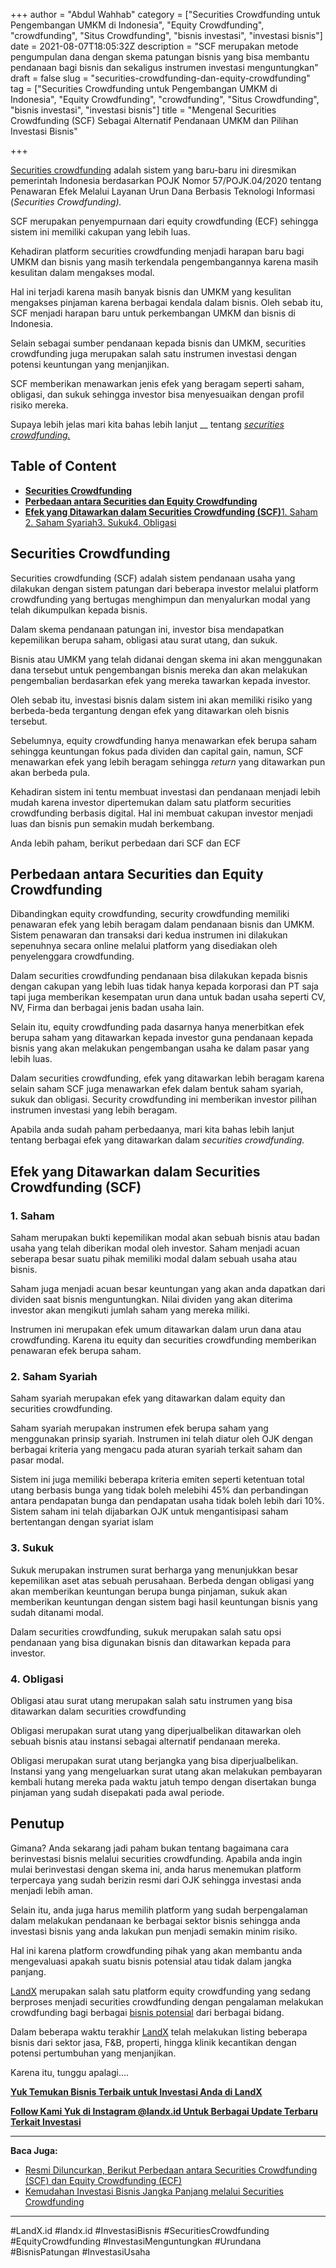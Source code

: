 +++
author = "Abdul Wahhab"
category = ["Securities Crowdfunding untuk Pengembangan UMKM di Indonesia", "Equity Crowdfunding", "crowdfunding", "Situs Crowdfunding", "bisnis investasi", "investasi bisnis"]
date = 2021-08-07T18:05:32Z
description = "SCF merupakan metode pengumpulan dana dengan skema patungan bisnis yang bisa membantu pendanaan bagi bisnis  dan sekaligus instrumen investasi menguntungkan"
draft = false
slug = "securities-crowdfunding-dan-equity-crowdfunding"
tag = ["Securities Crowdfunding untuk Pengembangan UMKM di Indonesia", "Equity Crowdfunding", "crowdfunding", "Situs Crowdfunding", "bisnis investasi", "investasi bisnis"]
title = "Mengenal Securities Crowdfunding (SCF) Sebagai Alternatif Pendanaan UMKM dan Pilihan Investasi Bisnis"

+++


[Securities crowdfunding](https://landx.id/) adalah sistem yang baru-baru ini diresmikan pemerintah Indonesia berdasarkan POJK Nomor 57/POJK.04/2020 tentang Penawaran Efek Melalui Layanan Urun Dana Berbasis Teknologi Informasi (_Securities Crowdfunding)._

SCF merupakan penyempurnaan dari equity crowdfunding (ECF) sehingga sistem ini memiliki cakupan yang lebih luas.

Kehadiran platform securities crowdfunding menjadi harapan baru bagi UMKM dan bisnis yang masih terkendala pengembangannya karena masih kesulitan dalam mengakses modal.

Hal ini terjadi karena masih banyak bisnis dan UMKM yang kesulitan mengakses pinjaman karena berbagai kendala dalam bisnis. Oleh sebab itu, SCF menjadi harapan baru untuk perkembangan UMKM dan bisnis di Indonesia.

Selain sebagai sumber pendanaan kepada bisnis dan UMKM, securities crowdfunding juga merupakan salah satu instrumen investasi dengan potensi keuntungan yang menjanjikan.

SCF memberikan menawarkan jenis efek yang beragam seperti saham, obligasi, dan sukuk sehingga investor bisa menyesuaikan dengan profil risiko mereka.

Supaya lebih jelas mari kita bahas lebih lanjut __ tentang _[securities crowdfunding.](https://landx.id/)_

## Table of Content

* **[Securities Crowdfunding](#securities-crowdfunding)**
* **[Perbedaan antara Securities dan Equity Crowdfunding](#perbedaan-antara-securities-dan-equity-crowdfunding)**
* [**Efek yang Ditawarkan dalam Securities Crowdfunding (SCF)**](#efek-yang-ditawarkan-dalam-securities-crowdfunding-scf)[1. Saham](#1-saham) [2. Saham Syariah](#2-saham-syariah)[3. Sukuk](#3-sukuk)[4. Obligasi](#4-obligasi)

## Securities Crowdfunding

Securities crowdfunding (SCF) adalah sistem pendanaan usaha yang dilakukan dengan sistem patungan dari beberapa investor melalui platform crowdfunding yang bertugas menghimpun dan menyalurkan modal yang telah dikumpulkan kepada bisnis.

Dalam skema pendanaan patungan ini, investor bisa mendapatkan kepemilikan berupa saham, obligasi atau surat utang, dan sukuk.

Bisnis atau UMKM yang telah didanai dengan skema ini akan menggunakan dana tersebut untuk pengembangan bisnis mereka dan akan melakukan pengembalian berdasarkan efek yang mereka tawarkan kepada investor.

Oleh sebab itu, investasi bisnis dalam sistem ini akan memiliki risiko yang berbeda-beda tergantung dengan efek yang ditawarkan oleh bisnis tersebut.

Sebelumnya, equity crowdfunding hanya menawarkan efek berupa saham sehingga keuntungan fokus pada dividen dan capital gain, namun, SCF menawarkan efek yang lebih beragam sehingga _return_ yang ditawarkan pun akan berbeda pula.

Kehadiran sistem ini tentu membuat investasi dan pendanaan menjadi lebih mudah karena investor dipertemukan dalam satu platform securities crowdfunding berbasis digital. Hal ini membuat cakupan investor menjadi luas dan bisnis pun semakin mudah berkembang.

Anda lebih paham, berikut perbedaan dari SCF dan ECF

## Perbedaan antara Securities dan Equity Crowdfunding

Dibandingkan equity crowdfunding, security crowdfunding memiliki penawaran efek yang lebih beragam dalam pendanaan bisnis dan UMKM. Sistem penawaran dan transaksi dari kedua instrumen ini dilakukan sepenuhnya secara online melalui platform yang disediakan oleh penyelenggara crowdfunding.

Dalam securities crowdfunding pendanaan bisa dilakukan kepada bisnis dengan cakupan yang lebih luas tidak hanya kepada korporasi dan PT saja tapi juga memberikan kesempatan urun dana untuk badan usaha seperti CV, NV, Firma dan berbagai jenis badan usaha lain.

Selain itu, equity crowdfunding pada dasarnya hanya menerbitkan efek berupa saham yang ditawarkan kepada investor guna pendanaan kepada bisnis yang akan melakukan pengembangan usaha ke dalam pasar yang lebih luas.

Dalam securities crowdfunding, efek yang ditawarkan lebih beragam karena selain saham SCF juga menawarkan efek dalam bentuk saham syariah, sukuk dan obligasi. Security crowdfunding ini memberikan investor pilihan instrumen investasi yang lebih beragam.

Apabila anda sudah paham perbedaanya, mari kita bahas lebih lanjut tentang berbagai efek yang ditawarkan dalam _securities crowdfunding._

## Efek yang Ditawarkan dalam Securities Crowdfunding (SCF)

### 1. Saham

Saham merupakan bukti kepemilikan modal akan sebuah bisnis atau badan usaha yang telah diberikan modal oleh investor. Saham menjadi acuan seberapa besar suatu pihak memiliki modal dalam sebuah usaha atau bisnis.

Saham juga menjadi acuan besar keuntungan yang akan anda dapatkan dari dividen saat bisnis menguntungkan. Nilai dividen yang akan diterima investor akan mengikuti jumlah saham yang mereka miliki.

Instrumen ini merupakan efek umum ditawarkan dalam urun dana atau crowdfunding. Karena itu equity dan securities crowdfunding memberikan penawaran efek berupa saham.

### 2. Saham Syariah

Saham syariah merupakan efek yang ditawarkan dalam equity dan securities crowdfunding.

Saham syariah merupakan instrumen efek berupa saham yang menggunakan prinsip syariah. Instrumen ini telah diatur oleh OJK dengan berbagai kriteria yang mengacu pada aturan syariah terkait saham dan pasar modal.

Sistem ini juga memiliki beberapa kriteria emiten seperti ketentuan total utang berbasis bunga yang tidak boleh melebihi 45% dan perbandingan antara pendapatan bunga dan pendapatan usaha tidak boleh lebih dari 10%. Sistem saham ini telah dijabarkan OJK untuk mengantisipasi saham bertentangan dengan syariat islam

### 3. Sukuk

Sukuk merupakan instrumen surat berharga yang menunjukkan besar kepemilikan aset atas sebuah perusahaan. Berbeda dengan obligasi yang akan memberikan keuntungan berupa bunga pinjaman, sukuk akan memberikan keuntungan dengan sistem bagi hasil keuntungan bisnis yang sudah ditanami modal.

Dalam securities crowdfunding, sukuk merupakan salah satu opsi pendanaan yang bisa digunakan bisnis dan ditawarkan kepada para investor.

### 4. Obligasi

Obligasi atau surat utang merupakan salah satu instrumen yang bisa ditawarkan dalam securities crowdfunding

Obligasi merupakan surat utang yang diperjualbelikan ditawarkan oleh sebuah bisnis atau instansi sebagai alternatif pendanaan mereka.

Obligasi merupakan surat utang berjangka yang bisa diperjualbelikan. Instansi yang yang mengeluarkan surat utang akan melakukan pembayaran kembali hutang mereka pada waktu jatuh tempo dengan disertakan bunga pinjaman yang sudah disepakati pada awal periode.

## Penutup

Gimana? Anda sekarang jadi paham bukan tentang bagaimana cara berinvestasi bisnis melalui securities crowdfunding. Apabila anda ingin mulai berinvestasi dengan skema ini, anda harus menemukan platform terpercaya yang sudah berizin resmi dari OJK sehingga investasi anda menjadi lebih aman.

Selain itu, anda juga harus memilih platform yang sudah berpengalaman dalam melakukan pendanaan ke berbagai sektor bisnis sehingga anda investasi bisnis yang anda lakukan pun menjadi semakin minim risiko.

Hal ini karena platform crowdfunding pihak yang akan membantu anda mengevaluasi apakah suatu bisnis potensial atau tidak dalam jangka panjang.

[LandX](https://landx.id/project/index.html) merupakan salah satu platform equity crowdfunding yang sedang berproses menjadi securities crowdfunding dengan pengalaman melakukan crowdfunding bagi berbagai [bisnis potensial](https://landx.id/project/index.html) dari berbagai bidang.

Dalam beberapa waktu terakhir [LandX](https://landx.id/project/index.html) telah melakukan listing beberapa bisnis dari sektor jasa, F&B, properti, hingga klinik kecantikan dengan potensi pertumbuhan yang menjanjikan.

Karena itu, tunggu apalagi….

**[Yuk Temukan Bisnis Terbaik untuk Investasi Anda di LandX](https://landx.id/project/index.html)**

[**Follow Kami Yuk di Instagram @landx.id Untuk Berbagai Update Terbaru Terkait Investasi**](https://www.instagram.com/landx.id/?utm_medium=copy_link)

---

**Baca Juga:**

* [Resmi Diluncurkan, Berikut Perbedaan antara Securities Crowdfunding (SCF) dan Equity Crowdfunding (ECF)](https://landx.id/blog/kenali-berbagai-istilah-dalam-securities-crowdfunding-agar-investasi-anda-menjadi-semakin-mudah/)
* [Kemudahan Investasi Bisnis Jangka Panjang melalui Securities Crowdfunding](https://landx.id/blog/securities-crowdfunding/)

---

‌#LandX.id    #landx.id    #InvestasiBisnis    #SecuritiesCrowdfunding #EquityCrowdfunding    #InvestasiMenguntungkan    #Urundana    #BisnisPatungan    #InvestasiUsaha

